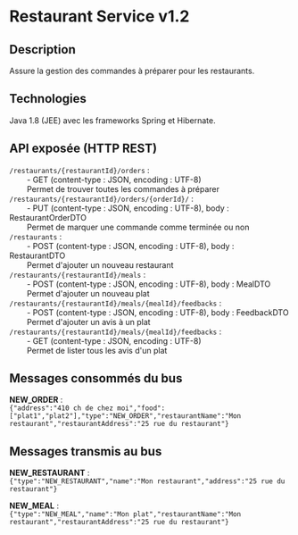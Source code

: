 # Restaurant Service v1.2

## Description

Assure la gestion des commandes à préparer pour les restaurants.

## Technologies

Java 1.8 (JEE) avec les frameworks Spring et Hibernate.

## API exposée (HTTP REST)

`/restaurants/{restaurantId}/orders` :  
&nbsp;&nbsp;&nbsp;&nbsp;&nbsp;&nbsp;&nbsp;&nbsp;- GET (content-type : JSON, encoding : UTF-8)  
&nbsp;&nbsp;&nbsp;&nbsp;&nbsp;&nbsp;&nbsp;&nbsp;Permet de trouver toutes les commandes à préparer  
`/restaurants/{restaurantId}/orders/{orderId}/` :  
&nbsp;&nbsp;&nbsp;&nbsp;&nbsp;&nbsp;&nbsp;&nbsp;- PUT (content-type : JSON, encoding : UTF-8), body : RestaurantOrderDTO  
&nbsp;&nbsp;&nbsp;&nbsp;&nbsp;&nbsp;&nbsp;&nbsp;Permet de marquer une commande comme terminée ou non  
`/restaurants` :  
&nbsp;&nbsp;&nbsp;&nbsp;&nbsp;&nbsp;&nbsp;&nbsp;- POST (content-type : JSON, encoding : UTF-8), body : RestaurantDTO  
&nbsp;&nbsp;&nbsp;&nbsp;&nbsp;&nbsp;&nbsp;&nbsp;Permet d'ajouter un nouveau restaurant  
`/restaurants/{restaurantId}/meals` :  
&nbsp;&nbsp;&nbsp;&nbsp;&nbsp;&nbsp;&nbsp;&nbsp;- POST (content-type : JSON, encoding : UTF-8), body : MealDTO  
&nbsp;&nbsp;&nbsp;&nbsp;&nbsp;&nbsp;&nbsp;&nbsp;Permet d'ajouter un nouveau plat  
`/restaurants/{restaurantId}/meals/{mealId}/feedbacks` :  
&nbsp;&nbsp;&nbsp;&nbsp;&nbsp;&nbsp;&nbsp;&nbsp;- POST (content-type : JSON, encoding : UTF-8), body : FeedbackDTO  
&nbsp;&nbsp;&nbsp;&nbsp;&nbsp;&nbsp;&nbsp;&nbsp;Permet d'ajouter un avis à un plat  
`/restaurants/{restaurantId}/meals/{mealId}/feedbacks` :  
&nbsp;&nbsp;&nbsp;&nbsp;&nbsp;&nbsp;&nbsp;&nbsp;- GET (content-type : JSON, encoding : UTF-8)  
&nbsp;&nbsp;&nbsp;&nbsp;&nbsp;&nbsp;&nbsp;&nbsp;Permet de lister tous les avis d'un plat  

## Messages consommés du bus  

**NEW_ORDER** :  
`{"address":"410 ch de chez moi","food":["plat1","plat2"],"type":"NEW_ORDER","restaurantName":"Mon restaurant","restaurantAddress":"25 rue du restaurant"}`

## Messages transmis au bus

**NEW_RESTAURANT** :  
`{"type":"NEW_RESTAURANT","name":"Mon restaurant","address":"25 rue du restaurant"}`

**NEW_MEAL** :  
`{"type":"NEW_MEAL","name":"Mon plat","restaurantName":"Mon restaurant","restaurantAddress":"25 rue du restaurant"}`